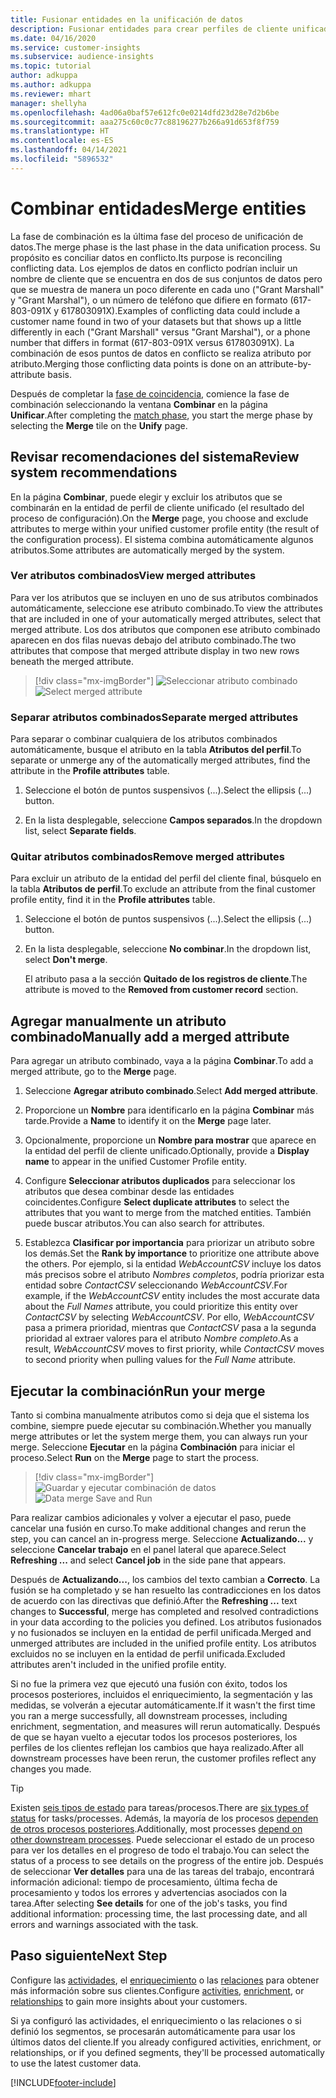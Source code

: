 ```yaml
---
title: Fusionar entidades en la unificación de datos
description: Fusionar entidades para crear perfiles de cliente unificados.
ms.date: 04/16/2020
ms.service: customer-insights
ms.subservice: audience-insights
ms.topic: tutorial
author: adkuppa
ms.author: adkuppa
ms.reviewer: mhart
manager: shellyha
ms.openlocfilehash: 4ad06a0baf57e612fc0e0214dfd23d28e7d2b6be
ms.sourcegitcommit: aaa275c60c0c77c88196277b266a91d653f8f759
ms.translationtype: HT
ms.contentlocale: es-ES
ms.lasthandoff: 04/14/2021
ms.locfileid: "5896532"
---
```

# <a name="merge-entities"></a><span data-ttu-id="a31e9-103">Combinar entidades</span><span class="sxs-lookup"><span data-stu-id="a31e9-103">Merge entities</span></span>

<span data-ttu-id="a31e9-104">La fase de combinación es la última fase del proceso de unificación de datos.</span><span class="sxs-lookup"><span data-stu-id="a31e9-104">The merge phase is the last phase in the data unification process.</span></span> <span data-ttu-id="a31e9-105">Su propósito es conciliar datos en conflicto.</span><span class="sxs-lookup"><span data-stu-id="a31e9-105">Its purpose is reconciling conflicting data.</span></span> <span data-ttu-id="a31e9-106">Los ejemplos de datos en conflicto podrían incluir un nombre de cliente que se encuentra en dos de sus conjuntos de datos pero que se muestra de manera un poco diferente en cada uno ("Grant Marshall" y "Grant Marshal"), o un número de teléfono que difiere en formato (617-803-091X y 617803091X).</span><span class="sxs-lookup"><span data-stu-id="a31e9-106">Examples of conflicting data could include a customer name found in two of your datasets but that shows up a little differently in each ("Grant Marshall" versus "Grant Marshal"), or a phone number that differs in format (617-803-091X versus 617803091X).</span></span> <span data-ttu-id="a31e9-107">La combinación de esos puntos de datos en conflicto se realiza atributo por atributo.</span><span class="sxs-lookup"><span data-stu-id="a31e9-107">Merging those conflicting data points is done on an attribute-by-attribute basis.</span></span>

<span data-ttu-id="a31e9-108">Después de completar la [fase de coincidencia](match-entities.md), comience la fase de combinación seleccionando la ventana **Combinar** en la página **Unificar**.</span><span class="sxs-lookup"><span data-stu-id="a31e9-108">After completing the [match phase](match-entities.md), you start the merge phase by selecting the **Merge** tile on the **Unify** page.</span></span>

## <a name="review-system-recommendations"></a><span data-ttu-id="a31e9-109">Revisar recomendaciones del sistema</span><span class="sxs-lookup"><span data-stu-id="a31e9-109">Review system recommendations</span></span>

<span data-ttu-id="a31e9-110">En la página **Combinar**, puede elegir y excluir los atributos que se combinarán en la entidad de perfil de cliente unificado (el resultado del proceso de configuración).</span><span class="sxs-lookup"><span data-stu-id="a31e9-110">On the **Merge** page, you choose and exclude attributes to merge within your unified customer profile entity (the result of the configuration process).</span></span> <span data-ttu-id="a31e9-111">El sistema combina automáticamente algunos atributos.</span><span class="sxs-lookup"><span data-stu-id="a31e9-111">Some attributes are automatically merged by the system.</span></span>

### <a name="view-merged-attributes"></a><span data-ttu-id="a31e9-112">Ver atributos combinados</span><span class="sxs-lookup"><span data-stu-id="a31e9-112">View merged attributes</span></span>

<span data-ttu-id="a31e9-113">Para ver los atributos que se incluyen en uno de sus atributos combinados automáticamente, seleccione ese atributo combinado.</span><span class="sxs-lookup"><span data-stu-id="a31e9-113">To view the attributes that are included in one of your automatically merged attributes, select that merged attribute.</span></span> <span data-ttu-id="a31e9-114">Los dos atributos que componen ese atributo combinado aparecen en dos filas nuevas debajo del atributo combinado.</span><span class="sxs-lookup"><span data-stu-id="a31e9-114">The two attributes that compose that merged attribute display in two new rows beneath the merged attribute.</span></span>

> [!div class="mx-imgBorder"]
> <span data-ttu-id="a31e9-115">![Seleccionar atributo combinado](media/configure-data-merge-profile-attributes.png "Seleccionar atributo combinado")</span><span class="sxs-lookup"><span data-stu-id="a31e9-115">![Select merged attribute](media/configure-data-merge-profile-attributes.png "Select merged attribute")</span></span>

### <a name="separate-merged-attributes"></a><span data-ttu-id="a31e9-116">Separar atributos combinados</span><span class="sxs-lookup"><span data-stu-id="a31e9-116">Separate merged attributes</span></span>

<span data-ttu-id="a31e9-117">Para separar o combinar cualquiera de los atributos combinados automáticamente, busque el atributo en la tabla **Atributos del perfil**.</span><span class="sxs-lookup"><span data-stu-id="a31e9-117">To separate or unmerge any of the automatically merged attributes, find the attribute in the **Profile attributes** table.</span></span>

1. <span data-ttu-id="a31e9-118">Seleccione el botón de puntos suspensivos (...).</span><span class="sxs-lookup"><span data-stu-id="a31e9-118">Select the ellipsis (...) button.</span></span>
  
2. <span data-ttu-id="a31e9-119">En la lista desplegable, seleccione **Campos separados**.</span><span class="sxs-lookup"><span data-stu-id="a31e9-119">In the dropdown list, select **Separate fields**.</span></span>

### <a name="remove-merged-attributes"></a><span data-ttu-id="a31e9-120">Quitar atributos combinados</span><span class="sxs-lookup"><span data-stu-id="a31e9-120">Remove merged attributes</span></span>

<span data-ttu-id="a31e9-121">Para excluir un atributo de la entidad del perfil del cliente final, búsquelo en la tabla **Atributos de perfil**.</span><span class="sxs-lookup"><span data-stu-id="a31e9-121">To exclude an attribute from the final customer profile entity, find it in the **Profile attributes** table.</span></span>

1. <span data-ttu-id="a31e9-122">Seleccione el botón de puntos suspensivos (...).</span><span class="sxs-lookup"><span data-stu-id="a31e9-122">Select the ellipsis (...) button.</span></span>
  
2. <span data-ttu-id="a31e9-123">En la lista desplegable, seleccione **No combinar**.</span><span class="sxs-lookup"><span data-stu-id="a31e9-123">In the dropdown list, select **Don't merge**.</span></span>

   <span data-ttu-id="a31e9-124">El atributo pasa a la sección **Quitado de los registros de cliente**.</span><span class="sxs-lookup"><span data-stu-id="a31e9-124">The attribute is moved to the **Removed from customer record** section.</span></span>

## <a name="manually-add-a-merged-attribute"></a><span data-ttu-id="a31e9-125">Agregar manualmente un atributo combinado</span><span class="sxs-lookup"><span data-stu-id="a31e9-125">Manually add a merged attribute</span></span>

<span data-ttu-id="a31e9-126">Para agregar un atributo combinado, vaya a la página **Combinar**.</span><span class="sxs-lookup"><span data-stu-id="a31e9-126">To add a merged attribute, go to the **Merge** page.</span></span>

1. <span data-ttu-id="a31e9-127">Seleccione **Agregar atributo combinado**.</span><span class="sxs-lookup"><span data-stu-id="a31e9-127">Select **Add merged attribute**.</span></span>

2. <span data-ttu-id="a31e9-128">Proporcione un **Nombre** para identificarlo en la página **Combinar** más tarde.</span><span class="sxs-lookup"><span data-stu-id="a31e9-128">Provide a **Name** to identify it on the **Merge** page later.</span></span>

3. <span data-ttu-id="a31e9-129">Opcionalmente, proporcione un **Nombre para mostrar** que aparece en la entidad del perfil de cliente unificado.</span><span class="sxs-lookup"><span data-stu-id="a31e9-129">Optionally, provide a **Display name** to appear in the unified Customer Profile entity.</span></span>

4. <span data-ttu-id="a31e9-130">Configure **Seleccionar atributos duplicados** para seleccionar los atributos que desea combinar desde las entidades coincidentes.</span><span class="sxs-lookup"><span data-stu-id="a31e9-130">Configure **Select duplicate attributes** to select the attributes that you want to merge from the matched entities.</span></span> <span data-ttu-id="a31e9-131">También puede buscar atributos.</span><span class="sxs-lookup"><span data-stu-id="a31e9-131">You can also search for attributes.</span></span>

5. <span data-ttu-id="a31e9-132">Establezca **Clasificar por importancia** para priorizar un atributo sobre los demás.</span><span class="sxs-lookup"><span data-stu-id="a31e9-132">Set the **Rank by importance** to prioritize one attribute above the others.</span></span> <span data-ttu-id="a31e9-133">Por ejemplo, si la entidad *WebAccountCSV* incluye los datos más precisos sobre el atributo *Nombres completos*, podría priorizar esta entidad sobre *ContactCSV* seleccionando *WebAccountCSV*.</span><span class="sxs-lookup"><span data-stu-id="a31e9-133">For example, if the *WebAccountCSV* entity includes the most accurate data about the *Full Names* attribute, you could prioritize this entity over *ContactCSV* by selecting *WebAccountCSV*.</span></span> <span data-ttu-id="a31e9-134">Por ello, *WebAccountCSV* pasa a primera prioridad, mientras que *ContactCSV* pasa a la segunda prioridad al extraer valores para el atributo *Nombre completo*.</span><span class="sxs-lookup"><span data-stu-id="a31e9-134">As a result, *WebAccountCSV* moves to first priority, while *ContactCSV* moves to second priority when pulling values for the *Full Name* attribute.</span></span>

## <a name="run-your-merge"></a><span data-ttu-id="a31e9-135">Ejecutar la combinación</span><span class="sxs-lookup"><span data-stu-id="a31e9-135">Run your merge</span></span>

<span data-ttu-id="a31e9-136">Tanto si combina manualmente atributos como si deja que el sistema los combine, siempre puede ejecutar su combinación.</span><span class="sxs-lookup"><span data-stu-id="a31e9-136">Whether you manually merge attributes or let the system merge them, you can always run your merge.</span></span> <span data-ttu-id="a31e9-137">Seleccione **Ejecutar** en la página **Combinación** para iniciar el proceso.</span><span class="sxs-lookup"><span data-stu-id="a31e9-137">Select **Run** on the **Merge** page to start the process.</span></span>

> [!div class="mx-imgBorder"]
> <span data-ttu-id="a31e9-138">![Guardar y ejecutar combinación de datos](media/configure-data-merge-save-run.png "Guardar y ejecutar combinación de datos")</span><span class="sxs-lookup"><span data-stu-id="a31e9-138">![Data merge Save and Run](media/configure-data-merge-save-run.png "Data merge Save and Run")</span></span>

<span data-ttu-id="a31e9-139">Para realizar cambios adicionales y volver a ejecutar el paso, puede cancelar una fusión en curso.</span><span class="sxs-lookup"><span data-stu-id="a31e9-139">To make additional changes and rerun the step, you can cancel an in-progress merge.</span></span> <span data-ttu-id="a31e9-140">Seleccione **Actualizando...** y seleccione **Cancelar trabajo** en el panel lateral que aparece.</span><span class="sxs-lookup"><span data-stu-id="a31e9-140">Select **Refreshing ...** and select **Cancel job**  in the side pane that appears.</span></span>

<span data-ttu-id="a31e9-141">Después de **Actualizando...**, los cambios del texto cambian a **Correcto**. La fusión se ha completado y se han resuelto las contradicciones en los datos de acuerdo con las directivas que definió.</span><span class="sxs-lookup"><span data-stu-id="a31e9-141">After the **Refreshing ...** text changes to **Successful**, merge has completed and resolved contradictions in your data according to the policies you defined.</span></span> <span data-ttu-id="a31e9-142">Los atributos fusionados y no fusionados se incluyen en la entidad de perfil unificada.</span><span class="sxs-lookup"><span data-stu-id="a31e9-142">Merged and unmerged attributes are included in the unified profile entity.</span></span> <span data-ttu-id="a31e9-143">Los atributos excluidos no se incluyen en la entidad de perfil unificada.</span><span class="sxs-lookup"><span data-stu-id="a31e9-143">Excluded attributes aren't included in the unified profile entity.</span></span>

<span data-ttu-id="a31e9-144">Si no fue la primera vez que ejecutó una fusión con éxito, todos los procesos posteriores, incluidos el enriquecimiento, la segmentación y las medidas, se volverán a ejecutar automáticamente.</span><span class="sxs-lookup"><span data-stu-id="a31e9-144">If it wasn't the first time you ran a merge successfully, all downstream processes, including enrichment, segmentation, and measures will rerun automatically.</span></span> <span data-ttu-id="a31e9-145">Después de que se hayan vuelto a ejecutar todos los procesos posteriores, los perfiles de los clientes reflejan los cambios que haya realizado.</span><span class="sxs-lookup"><span data-stu-id="a31e9-145">After all downstream processes have been rerun, the customer profiles reflect any changes you made.</span></span>

> [!TIP]
> <span data-ttu-id="a31e9-146">Existen [seis tipos de estado](system.md#status-types) para tareas/procesos.</span><span class="sxs-lookup"><span data-stu-id="a31e9-146">There are [six types of status](system.md#status-types) for tasks/processes.</span></span> <span data-ttu-id="a31e9-147">Además, la mayoría de los procesos [dependen de otros procesos posteriores](system.md#refresh-policies).</span><span class="sxs-lookup"><span data-stu-id="a31e9-147">Additionally, most processes [depend on other downstream processes](system.md#refresh-policies).</span></span> <span data-ttu-id="a31e9-148">Puede seleccionar el estado de un proceso para ver los detalles en el progreso de todo el trabajo.</span><span class="sxs-lookup"><span data-stu-id="a31e9-148">You can select the status of a process to see details on the progress of the entire job.</span></span> <span data-ttu-id="a31e9-149">Después de seleccionar **Ver detalles** para una de las tareas del trabajo, encontrará información adicional: tiempo de procesamiento, última fecha de procesamiento y todos los errores y advertencias asociados con la tarea.</span><span class="sxs-lookup"><span data-stu-id="a31e9-149">After selecting **See details** for one of the job's tasks, you find additional information: processing time, the last processing date, and all errors and warnings associated with the task.</span></span>

## <a name="next-step"></a><span data-ttu-id="a31e9-150">Paso siguiente</span><span class="sxs-lookup"><span data-stu-id="a31e9-150">Next Step</span></span>

<span data-ttu-id="a31e9-151">Configure las [actividades](activities.md), el [enriquecimiento](enrichment-hub.md) o las [relaciones](relationships.md) para obtener más información sobre sus clientes.</span><span class="sxs-lookup"><span data-stu-id="a31e9-151">Configure [activities](activities.md), [enrichment](enrichment-hub.md), or [relationships](relationships.md) to gain more insights about your customers.</span></span>

<span data-ttu-id="a31e9-152">Si ya configuró las actividades, el enriquecimiento o las relaciones o si definió los segmentos, se procesarán automáticamente para usar los últimos datos del cliente.</span><span class="sxs-lookup"><span data-stu-id="a31e9-152">If you already configured activities, enrichment, or relationships, or if you defined segments, they'll be processed automatically to use the latest customer data.</span></span>




[!INCLUDE[footer-include](../includes/footer-banner.md)]